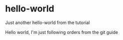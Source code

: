 # hello-world
Just another hello-world from the tutorial

Hello world,
I'm just following orders from the git guide
